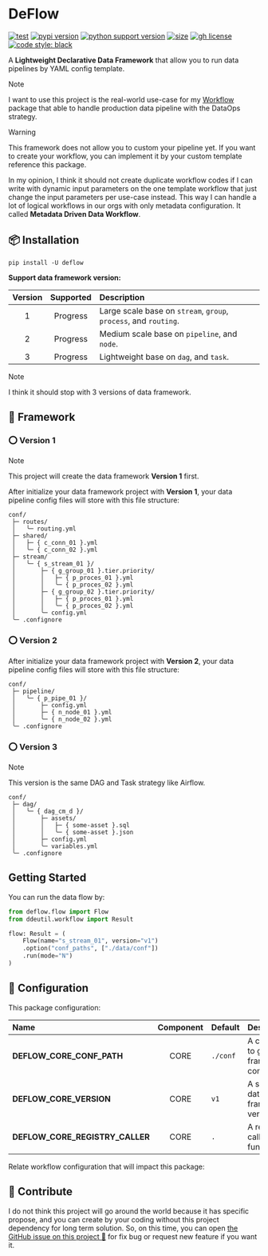 # DeFlow

[![test](https://github.com/ddeutils/deflow/actions/workflows/tests.yml/badge.svg?branch=main)](https://github.com/ddeutils/deflow/actions/workflows/tests.yml)
[![pypi version](https://img.shields.io/pypi/v/deflow)](https://pypi.org/project/deflow/)
[![python support version](https://img.shields.io/pypi/pyversions/deflow)](https://pypi.org/project/deflow/)
[![size](https://img.shields.io/github/languages/code-size/ddeutils/deflow)](https://github.com/ddeutils/deflow)
[![gh license](https://img.shields.io/github/license/ddeutils/deflow)](https://github.com/ddeutils/deflow/blob/main/LICENSE)
[![code style: black](https://img.shields.io/badge/code%20style-black-000000.svg)](https://github.com/psf/black)

A **Lightweight Declarative Data Framework** that allow you to run data pipelines
by YAML config template.

> [!NOTE]
> I want to use this project is the real-world use-case for my [Workflow](https://github.com/ddeutils/ddeutil-workflow)
> package that able to handle production data pipeline with the DataOps strategy.

> [!WARNING]
> This framework does not allow you to custom your pipeline yet. If you want to
> create your workflow, you can implement it by your custom template reference this
> package.

In my opinion, I think it should not create duplicate workflow codes if I can
write with dynamic input parameters on the one template workflow that just change
the input parameters per use-case instead.
This way I can handle a lot of logical workflows in our orgs with only metadata
configuration. It called **Metadata Driven Data Workflow**.

## 📦 Installation

```shell
pip install -U deflow
```

**Support data framework version:**

| Version | Supported | Description                                                      |
|:-------:|:---------:|:-----------------------------------------------------------------|
|    1    | Progress  | Large scale base on `stream`, `group`, `process`, and `routing`. |
|    2    | Progress  | Medium scale base on `pipeline`, and `node`.                     |
|    3    | Progress  | Lightweight base on `dag`, and `task`.                           |

> [!NOTE]
> I think it should stop with 3 versions of data framework.

## :dart: Framework

### ⭕ Version 1

> [!NOTE]
> This project will create the data framework **Version 1** first.

After initialize your data framework project with **Version 1**, your data pipeline
config files will store with this file structure:

```text
conf/
 ├─ routes/
 │   ╰─ routing.yml
 ├─ shared/
 │   ├─ { c_conn_01 }.yml
 │   ╰─ { c_conn_02 }.yml
 ├─ stream/
 │   ╰─ { s_stream_01 }/
 │       ├─ { g_group_01 }.tier.priority/
 │       │   ├─ { p_proces_01 }.yml
 │       │   ╰─ { p_proces_02 }.yml
 │       ├─ { g_group_02 }.tier.priority/
 │       │   ├─ { p_proces_01 }.yml
 │       │   ╰─ { p_proces_02 }.yml
 │       ╰─ config.yml
 ╰─ .confignore
```

### ⭕ Version 2

After initialize your data framework project with **Version 2**, your data pipeline
config files will store with this file structure:

```text
conf/
 ├─ pipeline/
 │   ╰─ { p_pipe_01 }/
 │       ├─ config.yml
 │       ├─ { n_node_01 }.yml
 │       ╰─ { n_node_02 }.yml
 ╰─ .confignore
```

### ⭕ Version 3

> [!NOTE]
> This version is the same DAG and Task strategy like Airflow.

```text
conf/
 ├─ dag/
 │   ╰─ { dag_cm_d }/
 │       ├─ assets/
 │       │   ├─ { some-asset }.sql
 │       │   ╰─ { some-asset }.json
 │       ├─ config.yml
 │       ╰─ variables.yml
 ╰─ .confignore
```

## Getting Started

You can run the data flow by:

```python
from deflow.flow import Flow
from ddeutil.workflow import Result

flow: Result = (
    Flow(name="s_stream_01", version="v1")
    .option("conf_paths", ["./data/conf"])
    .run(mode="N")
)
```

## :cookie: Configuration

This package configuration:

| Name                            | Component | Default  | Description                                        |
|:--------------------------------|:---------:|:---------|:---------------------------------------------------|
| **DEFLOW_CORE_CONF_PATH**       |   CORE    | `./conf` | A config path to get data framework configuration. |
| **DEFLOW_CORE_VERSION**         |   CORE    | `v1`     | A specific data framework version.                 |
| **DEFLOW_CORE_REGISTRY_CALLER** |   CORE    | `.`      | A registry of caller function.                     |

Relate workflow configuration that will impact this package:

## 💬 Contribute

I do not think this project will go around the world because it has specific propose,
and you can create by your coding without this project dependency for long term
solution. So, on this time, you can open [the GitHub issue on this project 🙌](https://github.com/ddeutils/fastflow/issues)
for fix bug or request new feature if you want it.
